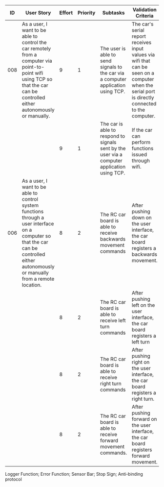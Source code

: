 | ID | User Story | Effort | Priority | Subtasks | Validation Criteria | Owner |
|----|------------|--------|----------|----------|---------------------|-------|
| 008 | As a user, I want to be able to control the car remotely from a computer via point-to-point wifi using TCP so that the car can be controlled either autonomously or manually. | 9 | 1 | The user is able to send signals to the car via a computer application using TCP. | The car's serial report receives input values via wifi that can be seen on a computer when the serial port is directly connected to the computer. | Cameron |
| | |9 | 1 | The car is able to  respond to signals sent by the user via a computer application using TCP. | If the car can perform functions issued through wifi. | Devin |
| 006 |As a user, I want to be able to control system functions through a user interface on a computer so that the car can be controlled either autonomously or manually from a remote location. | 8 | 2 | The RC car board is able to receive backwards movement commands | After pushing down on the user interface, the car board registers a backwards movement. | Devin |
|||8|2|The RC car board is able to receive left turn commands | After pushing left on the user interface, the car board registers a left turn | Devin |
|||8|2| The RC car board is able to receive right turn commands  | After pushing right on the user interface, the car board registers a right turn. | Devin |
|||8|2| The RC car board is able to receive forward movement commands. | After pushing forward on the user interface, the car board registers forward movement. | Devin |

Logger Function; Error Function; 
Sensor Bar;
Stop Sign;
Anti-binding protocol
